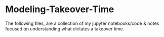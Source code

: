 # Modeling-Takeover-Time
The following files, are a collection of my jupyter notebooks/code & notes focused on understanding what dictates a takeover time.
